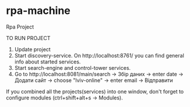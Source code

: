 # rpa-machine
Rpa Project

TO RUN PROJECT
1) Update project
2) Start discovery-service. On http://localhost:8761/ you can find general info about started services.
3) Start search-engine and control-tower services.
4) Go to http://localhost:8081/main/search -> Збір даних -> enter date -> Додати сайт -> choose "lviv-online" -> enter email -> Відправити

If you combined all the projects(services) into one window, don't forget to configure modules (ctrl+shift+alt+s -> Modules).
